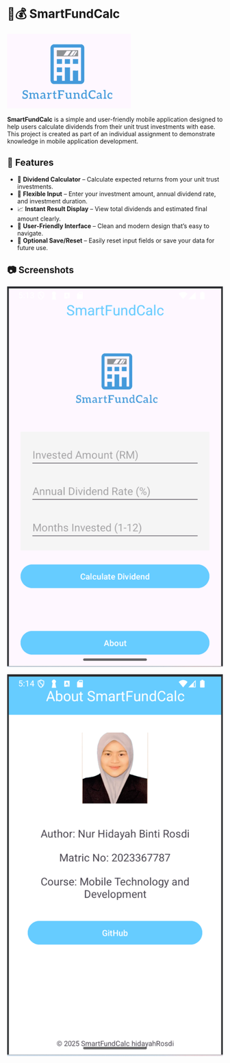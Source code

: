 # 📱💰 SmartFundCalc

![Main Screen](MobileApp/logo_app.png)

**SmartFundCalc** is a simple and user-friendly mobile application designed to help users calculate dividends from their unit trust investments with ease. This project is created as part of an individual assignment to demonstrate knowledge in mobile application development.

## 📌 Features

- 🔢 **Dividend Calculator** – Calculate expected returns from your unit trust investments.
- 💸 **Flexible Input** – Enter your investment amount, annual dividend rate, and investment duration.
- 📈 **Instant Result Display** – View total dividends and estimated final amount clearly.
- 📱 **User-Friendly Interface** – Clean and modern design that’s easy to navigate.
- 💾 **Optional Save/Reset** – Easily reset input fields or save your data for future use.

## 📷 Screenshots

![Results](MobileApp/HomepageApp.png)

![Results](MobileApp/AboutApp.png)
